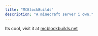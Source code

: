 ```yaml
---
title: "MCBlockBuilds"
description: "A minecraft server i own."
---
```


Its cool, visit it at [mcblockbuilds.net](https://mcblockbuilds.net/)
